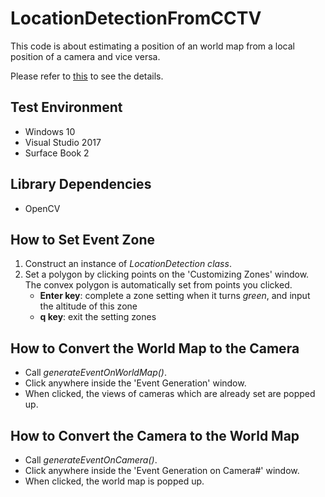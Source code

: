 # LocationDetectionFromCCTV

  This code is about estimating a position of an world map from a local position of a camera and vice versa.
  
  Please refer to [this](emoy.net) to see the details.
  
  
  
## Test Environment
  * Windows 10
  * Visual Studio 2017
  * Surface Book 2
  
## Library Dependencies
  * OpenCV

## How to Set Event Zone
  1. Construct an instance of *LocationDetection class*.
  2. Set a polygon by clicking points on the 'Customizing Zones' window.
     The convex polygon is automatically set from points you clicked.
     * **Enter key**: complete a zone setting when it turns *green*, and input the altitude of this zone
     * **q key**: exit the setting zones
     
## How to Convert the World Map to the Camera
  * Call *generateEventOnWorldMap()*.
  * Click anywhere inside the 'Event Generation' window.
  * When clicked, the views of cameras which are already set are popped up.  
  
## How to Convert the Camera to the World Map
  * Call *generateEventOnCamera()*.
  * Click anywhere inside the 'Event Generation on Camera#<index>' window.
  * When clicked, the world map is popped up.  
